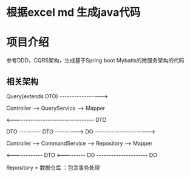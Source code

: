 # 根据excel md 生成java代码

# 项目介绍
参考DDD，CQRS架构，生成基于Spring boot Mybatis的微服务架构的代码

## 相关架构 
Query(extends DTO) ----------------->  

Controller --> QueryService --> Mapper

<--------------------------------- DTO

DTO --------- DTO ---------> DO ---------------------->

Controller --> CommandService --> Repository --> Mapper

<------------ DTO <--------- DO --------------------- DO 



Repository = 数据仓库 ：包含事务处理